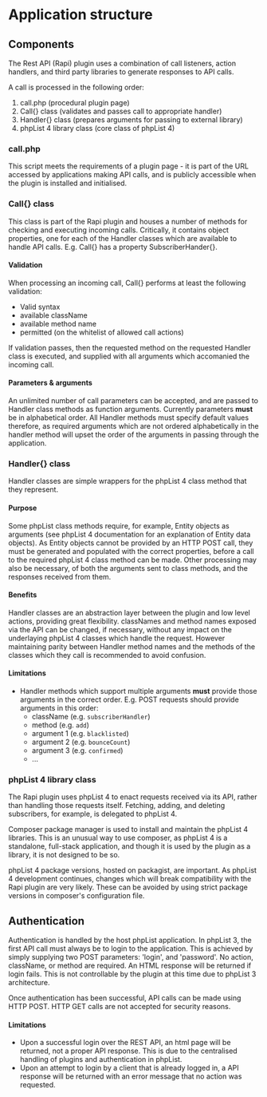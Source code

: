 # Application structure

## Components

The Rest API (Rapi) plugin uses a combination of call listeners, action handlers, and third party libraries to generate responses to API calls.

A call is processed in the following order:

1. call.php (procedural plugin page)
1. Call{} class (validates and passes call to appropriate handler)
1. Handler{} class (prepares arguments for passing to external library)
1. phpList 4 library class (core class of phpList 4)

### call.php

This script meets the requirements of a plugin page - it is part of the URL accessed by applications making API calls, and is publicly accessible when the plugin is installed and initialised.

### Call{} class

This class is part of the Rapi plugin and houses a number of methods for checking and executing incoming calls. Critically, it contains object properties, one for each of the Handler classes which are available to handle API calls. E.g. Call{} has a property SubscriberHander{}.

#### Validation

When processing an incoming call, Call{} performs at least the following validation:

* Valid syntax
* available className
* available method name
* permitted (on the whitelist of allowed call actions)

If validation passes, then the requested method on the requested Handler class is executed, and supplied with all arguments which accomanied the incoming call.

#### Parameters & arguments

An unlimited number of call parameters can be accepted, and are passed to Handler class methods as function arguments. Currently parameters **must** be in alphabetical order. All Handler methods must specify default values therefore, as required arguments which are not ordered alphabetically in the handler method will upset the order of the arguments in passing through the application.

### Handler{} class

Handler classes are simple wrappers for the phpList 4 class method that they represent.

#### Purpose

Some phpList class methods require, for example, Entity objects as arguments (see phpList 4 documentation for an explanation of Entity data objects). As Entity objects cannot be provided by an HTTP POST call, they must be generated and populated with the correct properties, before a call to the required phpList 4 class method can be made. Other processing may also be necessary, of both the arguments sent to class methods, and the responses received from them.

#### Benefits

Handler classes are an abstraction layer between the plugin and low level actions, providing great flexibility. classNames and method names exposed via the API can be changed, if necessary, without any impact on the underlaying phpList 4 classes which handle the request. However maintaining parity between Handler method names and the methods of the classes which they call is recommended to avoid confusion.

#### Limitations

* Handler methods which support multiple arguments **must** provide those arguments in the correct order. E.g. POST requests should provide arguments in this order:
    - className (e.g. ```subscriberHandler```)
    - method (e.g. ```add```)
    - argument 1 (e.g. ```blacklisted```)
    - argument 2 (e.g. ```bounceCount```)
    - argument 3 (e.g. ```confirmed```)
    - ...

### phpList 4 library class

The Rapi plugin uses phpList 4 to enact requests received via its API, rather than handling those requests itself. Fetching, adding, and deleting subscribers, for example, is delegated to phpList 4.

Composer package manager is used to install and maintain the phpList 4 libraries. This is an unusual way to use composer, as phpList 4 is a standalone, full-stack application, and though it is used by the plugin as a library, it is not designed to be so.

phpList 4 package versions, hosted on packagist, are important. As phpList 4 development continues, changes which will break compatibility with the Rapi plugin are very likely. These can be avoided by using strict package versions in composer's configuration file.

## Authentication

Authentication is handled by the host phpList application. In phpList 3, the first API call must always be to login to the application. This is achieved by simply supplying two POST parameters: 'login', and 'password'. No action, className, or method are required. An HTML response will be returned if login fails. This is not controllable by the plugin at this time due to phpList 3 architecture.

Once authentication has been successful, API calls can be made using HTTP POST. HTTP GET calls are not accepted for security reasons.

#### Limitations

* Upon a successful login over the REST API, an html page will be returned, not a proper API response. This is due to the centralised handling of plugins and authentication in phpList.
* Upon an attempt to login by a client that is already logged in, a API response will be returned with an error message that no action was requested.
